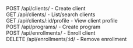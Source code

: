POST    /api/clients/            - Create client
<br>
GET     /api/clients/            - List/search clients
<br>
GET     /api/clients/:id/profile - View client profile
<br>
POST    /api/programs/           - Create program
<br>
POST    /api/enrollments/        - Enroll client
<br>
DELETE  /api/enrollments/:id/    - Remove enrollment
<br>
